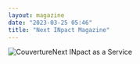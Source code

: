 ```yaml
---
layout: magazine
date: "2023-03-25 05:46"
title: "Next INpact Magazine"
---
```

![Couverture](/img/epsiloon-4.png)Next INpact as a Service